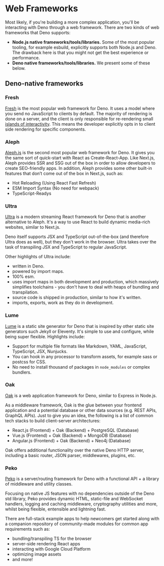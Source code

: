 # Web Frameworks

Most likely, if you're building a more complex application, you'll be
interacting with Deno through a web framework. There are two kinds of web
frameworks that Deno supports:

- **Node.js native frameworks/tools/libraries.** Some of the most popular
  tooling, for example esbuild, explicitly supports both Node.js and Deno. The
  drawback here is that you might not get the best experience or performance.
- **Deno native frameworks/tools/libraries.** We present some of these below.

## Deno-native frameworks

### Fresh

[Fresh](https://fresh.deno.dev/) is the most popular web framework for Deno. It
uses a model where you send no JavaScript to clients by default. The majority of
rendering is done on a server, and the client is only responsible for
re-rendering small
[islands of interactivity](https://jasonformat.com/islands-architecture/). This
means the developer explicitly opts in to client side rendering for specific
components.

### Aleph

[Aleph.js](https://alephjs.org/docs/get-started) is the second most popular web
framework for Deno. It gives you the same sort of quick-start with React as
Create-React-App. Like Next.js, Aleph provides SSR and SSG out of the box in
order to allow developers to create SEO-friendly apps. In addition, Aleph
provides some other built-in features that don’t come out of the box in Next.js,
such as:

- Hot Reloading (Using React Fast Refresh)
- ESM Import Syntax (No need for webpack)
- TypeScript-Readys

### Ultra

[Ultra](https://ultrajs.dev/) is a modern streaming React framework for Deno
that is another alternative to Aleph. It's a way to use React to build dynamic
media-rich websites, similar to Next.js.

Deno itself supports JSX and TypeScript out-of-the-box (and therefore Ultra does
as well), but they don't work in the browser. Ultra takes over the task of
transpiling JSX and TypeScript to regular JavaScript.

Other highlights of Ultra include:

- written in Deno.
- powered by import maps.
- 100% esm.
- uses import maps in both development and production, which massively
  simplifies toolchains - you don't have to deal with heaps of bundling and
  transpilation.
- source code is shipped in production, similar to how it's written.
- imports, exports, work as they do in development.

### Lume

[Lume](https://lume.land/) is a static site generator for Deno that is inspired
by other static site generators such Jekyll or Eleventy. It's simple to use and
configure, while being super flexible. Highlights include:

- Support for multiple file formats like Markdown, YAML, JavaScript, TypeScript,
  JSX, Nunjucks.
- You can hook in any processor to transform assets, for example sass or postcss
  for CSS.
- No need to install thousand of packages in `node_modules` or complex bundlers.

### Oak

[Oak](https://deno.land/x/oak) is a web application framework for Deno, similar
to Express in Node.js.

As a middleware framework, Oak is the glue between your frontend application and
a potential database or other data sources (e.g. REST APIs, GraphQL APIs). Just
to give you an idea, the following is a list of common tech stacks to build
client-server architectures:

- React.js (Frontend) + Oak (Backend) + PostgreSQL (Database)
- Vue.js (Frontend) + Oak (Backend) + MongoDB (Database)
- Angular.js (Frontend) + Oak (Backend) + Neo4j (Database)

Oak offers additional functionality over the native Deno HTTP server, including
a basic router, JSON parser, middlewares, plugins, etc.

### Peko

[Peko](https://peko.deno.dev/) is a server/routing framework for Deno with a functional API + a library of middleware and utility classes.

Focusing on native JS features with no dependencies outside of the Deno std library, Peko provides dynamic HTML, static-file and WebSocket handlers, logging and caching middleware, cryptography utilities and more, whilst being flexible, entensible and lightning fast.

There are full-stack example apps to help newcomers get started along with a companion repository of community-made modules for common app requirements such as:

- bundling/transpiling TS for the browser
- server-side rendering React apps
- interacting with Google Cloud Platform
- optimizing image assets
- and more!

